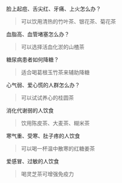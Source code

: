 脸上起痘、舌尖红、牙痛、上火怎么办？

> 可以饮用清热的竹叶茶、银花茶、菊花茶

血脂高、血管堵塞怎么办？

> 可以选择活血化淤的山楂茶

糖尿病患者如何降糖？

> 适合喝葛根玉竹茶来辅助降糖

心气弱、爱心慌的人群怎么办？

> 可以试试养心的桂圆茶

消化代谢弱的人饮食

> 饮用陈皮茶、大麦茶、糊米茶

寒气重、受寒、肚子疼的人饮食

> 可以喝一杯温中散寒的红糖姜茶

爱感冒、过敏的人饮食

> 喝灵芝茶可增强免疫力
